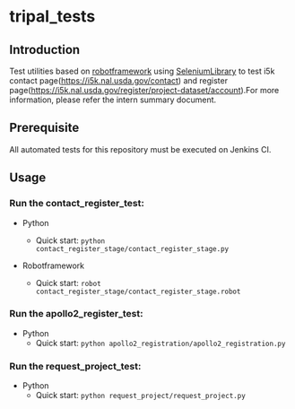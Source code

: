 # tripal_tests


## Introduction
Test utilities based on [robotframework](http://robotframework.org/) using [SeleniumLibrary](https://github.com/robotframework/SeleniumLibrary) to test i5k contact page(https://i5k.nal.usda.gov/contact) and register page(https://i5k.nal.usda.gov/register/project-dataset/account).For more information, please refer  the intern summary document.

## Prerequisite
All automated tests for this repository must be executed on Jenkins CI.

## Usage
### Run the contact_register_test: 
* Python 
  * Quick start: `python contact_register_stage/contact_register_stage.py` 

* Robotframework
  * Quick start: `robot contact_register_stage/contact_register_stage.robot`
  
### Run the apollo2_register_test: 
* Python 
  * Quick start: `python apollo2_registration/apollo2_registration.py` 
  
### Run the request_project_test: 
* Python 
  * Quick start: `python request_project/request_project.py` 
